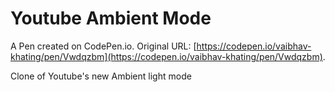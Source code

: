 # Youtube Ambient Mode

A Pen created on CodePen.io. Original URL: [https://codepen.io/vaibhav-khating/pen/Vwdqzbm](https://codepen.io/vaibhav-khating/pen/Vwdqzbm).

Clone of Youtube's new Ambient light mode 